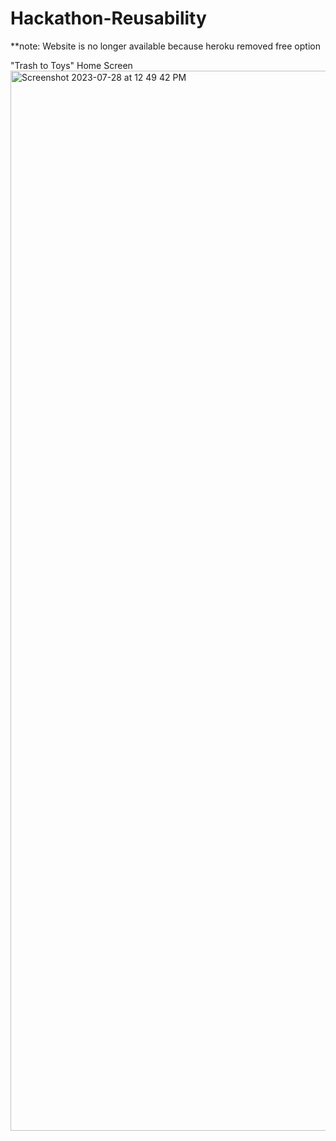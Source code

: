 # Hackathon-Reusability

**note: Website is no longer available because heroku removed free option

"Trash to Toys" Home Screen
<img width="1696" alt="Screenshot 2023-07-28 at 12 49 42 PM" src="https://github.com/CalvinCalluo/Hackathon-Reusability/assets/77468352/b730f118-4966-4d4d-8d7f-1d78c6681388">

